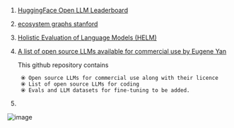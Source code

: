 1. [HuggingFace Open LLM Leaderboard](https://huggingface.co/spaces/HuggingFaceH4/open_llm_leaderboard)
2. [ecosystem graphs stanford](https://crfm.stanford.edu/ecosystem-graphs/index.html?mode=table)
3. [Holistic Evaluation of Language Models (HELM)](https://crfm.stanford.edu/helm/latest/?models=1)
4. [A list of open source LLMs available for commercial use by Eugene Yan](https://github.com/eugeneyan/open-llms)
     
     This github repository contains
     
        ⦿ Open source LLMs for commercial use along with their licence
        ⦿ List of open source LLMs for coding
        ⦿ Evals and LLM datasets for fine-tuning to be added.
5. 
![image](https://user-images.githubusercontent.com/13446418/236732476-89289ad9-f315-4823-b344-0ea78323746d.png)


